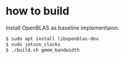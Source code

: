 # how to build

Install OpenBLAS as baseline implementaion.

```bash
$ sudo apt install libopenblas-dev
$ sudo jetson_clocks
$ ./build.sh gmem_bandwidth
```